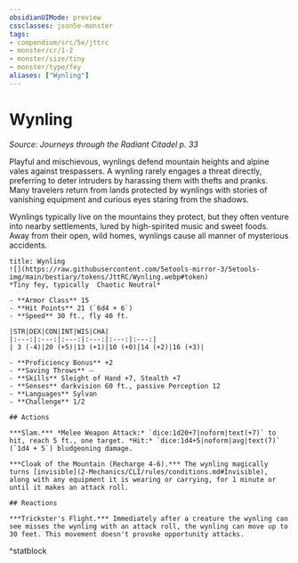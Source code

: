 ```yaml
---
obsidianUIMode: preview
cssclasses: json5e-monster
tags:
- compendium/src/5e/jttrc
- monster/cr/1-2
- monster/size/tiny
- monster/type/fey
aliases: ["Wynling"]
---
```

# Wynling
*Source: Journeys through the Radiant Citadel p. 33*  

Playful and mischievous, wynlings defend mountain heights and alpine vales against trespassers. A wynling rarely engages a threat directly, preferring to deter intruders by harassing them with thefts and pranks. Many travelers return from lands protected by wynlings with stories of vanishing equipment and curious eyes staring from the shadows.

Wynlings typically live on the mountains they protect, but they often venture into nearby settlements, lured by high-spirited music and sweet foods. Away from their open, wild homes, wynlings cause all manner of mysterious accidents.

```ad-statblock
title: Wynling
![](https://raw.githubusercontent.com/5etools-mirror-3/5etools-img/main/bestiary/tokens/JttRC/Wynling.webp#token)
*Tiny fey, typically  Chaotic Neutral*

- **Armor Class** 15
- **Hit Points** 21 (`6d4 + 6`)
- **Speed** 30 ft., fly 40 ft.

|STR|DEX|CON|INT|WIS|CHA|
|:---:|:---:|:---:|:---:|:---:|:---:|
| 3 (-4)|20 (+5)|13 (+1)|10 (+0)|14 (+2)|16 (+3)|

- **Proficiency Bonus** +2
- **Saving Throws** ⏤
- **Skills** Sleight of Hand +7, Stealth +7
- **Senses** darkvision 60 ft., passive Perception 12
- **Languages** Sylvan
- **Challenge** 1/2

## Actions

***Slam.*** *Melee Weapon Attack:* `dice:1d20+7|noform|text(+7)` to hit, reach 5 ft., one target. *Hit:* `dice:1d4+5|noform|avg|text(7)` (`1d4 + 5`) bludgeoning damage.

***Cloak of the Mountain (Recharge 4-6).*** The wynling magically turns [invisible](2-Mechanics/CLI/rules/conditions.md#Invisible), along with any equipment it is wearing or carrying, for 1 minute or until it makes an attack roll.

## Reactions

***Trickster's Flight.*** Immediately after a creature the wynling can see misses the wynling with an attack roll, the wynling can move up to 30 feet. This movement doesn't provoke opportunity attacks.
```
^statblock
